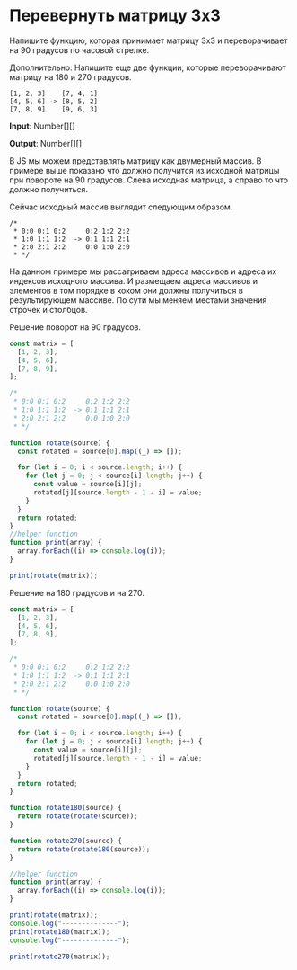 # Перевернуть матрицу 3x3

Напишите функцию, которая принимает матрицу 3x3 и переворачивает на 90 градусов по часовой стрелке.

Дополнительно: Напишите  еще две функции, которые переворачивают матрицу на 180 и 270 градусов.

```
[1, 2, 3]    [7, 4, 1]
[4, 5, 6] -> [8, 5, 2]  
[7, 8, 9]    [9, 6, 3]
```

**Input**: Number[][]

**Output**: Number[][]

В JS мы можем представлять матрицу как двумерный массив. В примере выше показано что должно получится из исходной матрицы при повороте на 90 градусов. Слева исходная матрица, а справо то что должно получиться.

Сейчас исходный массив выглядит следующим образом. 

```
/*
 * 0:0 0:1 0:2     0:2 1:2 2:2
 * 1:0 1:1 1:2  -> 0:1 1:1 2:1
 * 2:0 2:1 2:2     0:0 1:0 2:0
 * */
```

На данном примере мы рассатриваем адреса массивов и адреса их индексов исходного массива. И размещаем адреса массивов и элементов в том порядке в коком они должны получиться в результирующем массиве. По сути мы меняем местами значения строчек и столбцов.

Решение поворот на 90 градусов.

```js
const matrix = [
  [1, 2, 3],
  [4, 5, 6],
  [7, 8, 9],
];

/*
 * 0:0 0:1 0:2     0:2 1:2 2:2
 * 1:0 1:1 1:2  -> 0:1 1:1 2:1
 * 2:0 2:1 2:2     0:0 1:0 2:0
 * */

function rotate(source) {
  const rotated = source[0].map((_) => []);

  for (let i = 0; i < source.length; i++) {
    for (let j = 0; j < source[i].length; j++) {
      const value = source[i][j];
      rotated[j][source.length - 1 - i] = value;
    }
  }
  return rotated;
}
//helper function
function print(array) {
  array.forEach((i) => console.log(i));
}

print(rotate(matrix));

```

Решение на 180 градусов и на 270.

```js
const matrix = [
  [1, 2, 3],
  [4, 5, 6],
  [7, 8, 9],
];

/*
 * 0:0 0:1 0:2     0:2 1:2 2:2
 * 1:0 1:1 1:2  -> 0:1 1:1 2:1
 * 2:0 2:1 2:2     0:0 1:0 2:0
 * */

function rotate(source) {
  const rotated = source[0].map((_) => []);

  for (let i = 0; i < source.length; i++) {
    for (let j = 0; j < source[i].length; j++) {
      const value = source[i][j];
      rotated[j][source.length - 1 - i] = value;
    }
  }
  return rotated;
}

function rotate180(source) {
  return rotate(rotate(source));
}

function rotate270(source) {
  return rotate(rotate180(source));
}

//helper function
function print(array) {
  array.forEach((i) => console.log(i));
}

print(rotate(matrix));
console.log("--------------");
print(rotate180(matrix));
console.log("--------------");

print(rotate270(matrix));

```

